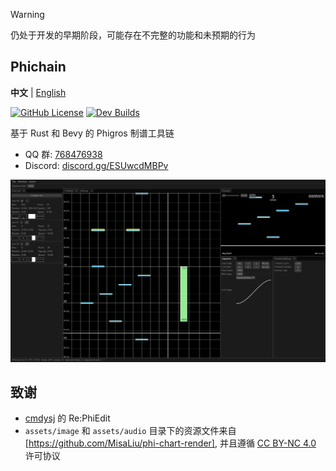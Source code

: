 > [!WARNING]
> 仍处于开发的早期阶段，可能存在不完整的功能和未预期的行为

## Phichain

**中文** | [English](https://github.com/Ivan-1F/phichain/blob/master/README_en.md)

[![GitHub License](https://img.shields.io/github/license/Ivan-1F/phichain)](https://github.com/Ivan-1F/phichain/blob/master/LICENSE)
[![Dev Builds](https://github.com/Ivan-1F/phichain/actions/workflows/cargo.yml/badge.svg)](https://github.com/Ivan-1F/phichain/actions/workflows/cargo.yml)

基于 Rust 和 Bevy 的 Phigros 制谱工具链

- QQ 群: [768476938](https://phicha.in/qq)
- Discord: [discord.gg/ESUwcdMBPv](https://phicha.in/discord)

![screenshot](screenshots/phichain-editor.png)

## 致谢

- [cmdysj](https://space.bilibili.com/252635690) 的 Re:PhiEdit
- `assets/image` 和 `assets/audio` 目录下的资源文件来自 [https://github.com/MisaLiu/phi-chart-render], 并且遵循 [CC BY-NC 4.0](https://creativecommons.org/licenses/by-nc/4.0/) 许可协议
